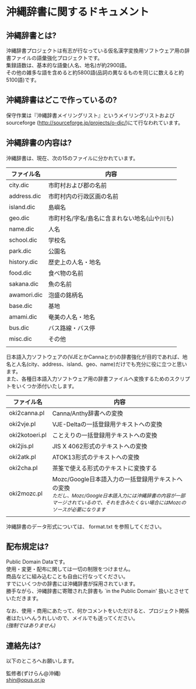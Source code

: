 # 沖縄辞書に関するドキュメント

## 沖縄辞書とは?

沖縄辞書プロジェクトは有志が行なっている仮名漢字変換用ソフトウェア用の辞書ファイルの語彙強化プロジェクトです。  
集録語数は、基本的な語彙(人名、地名)が約2900語。  
その他の雑多な語を含めると約5800語(品詞の異なるものを同じに数えると約5100語)です。

## 沖縄辞書はどこで作っているの?

保守作業は『沖縄辞書メイリングリスト』というメイリングリストおよび sourceforge (http://sourceforge.jp/projects/o-dic/)にて行なわれています。

## 沖縄辞書の内容は?

沖縄辞書は、現在、次の15のファイルに分かれています。

|ファイル名|内容|
|--|--|
|city.dic|市町村および郡の名前|
|address.dic|市町村内の行政区画の名前|
|island.dic|島嶼名|
|geo.dic|市町村名/字名/島名に含まれない地名(山や川も)|
|name.dic|人名|
|school.dic|学校名|
|park.dic|公園名|
|history.dic|歴史上の人名・地名|
|food.dic|食べ物の名前|
|sakana.dic|魚の名前|
|awamori.dic|泡盛の銘柄名|
|base.dic|基地|
|amami.dic|奄美の人名・地名|
|bus.dic|バス路線・バス停|
|misc.dic|その他|
|||

日本語入力ソフトウェアの(VJEとかCannaとか)の辞書強化が目的であれば、地名と人名(city、address、island、geo、name)だけでも充分に役に立つと思います。  
また、各種日本語入力ソフトウェア用の辞書ファイルへ変換するためのスクリプトをいくつか添付いたします。

|ファイル名|内容|
|--|--|
|oki2canna.pl|Canna/Anthy辞書への変換|
|oki2vje.pl|VJE-Deltaの一括登録用テキストへの変換|
|oki2kotoeri.pl|ことえりの一括登録用テキストへの変換|
|oki2jis.pl|JIS X 4062形式のテキストへの変換|
|oki2atk.pl|ATOK13形式のテキストへの変換|
|oki2cha.pl|茶筌で使える形式のテキストに変換する|
|oki2mozc.pl|Mozc/Google日本語入力の一括登録用テキストへの変換</br><small>_ただし、Mozc/Google日本語入力には沖縄辞書の内容が一部マージされているので、それを含みたくない場合にはMozcのソースが必要になります_</small>|
|||

沖縄辞書のデータ形式については、 format.txt を参照してください。

## 配布規定は?

Public Domain Dataです。  
使用・変更・配布に関しては一切の制限をつけません。  
商品などに組み込むことも自由に行なってください。  
すでにいくつかの辞書には沖縄辞書が採用されています。  
勝手ながら、沖縄辞書に寄贈された辞書も `in the Public Domain' 扱いとさせていただきます。

なお、使用・商用にあたって、何かコメントをいただけると、プロジェクト関係者はたいへんうれしいので、メイルでも送ってください。  
_(強制ではありません)_

## 連絡先は?

以下のところへお願いします。

監修者(ずけらん@沖縄)  
shin@opus.or.jp
